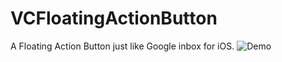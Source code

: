 # VCFloatingActionButton
A Floating Action Button just like Google inbox for iOS.
![Demo](http://imgur.com/gallery/yh4MwCB/)

